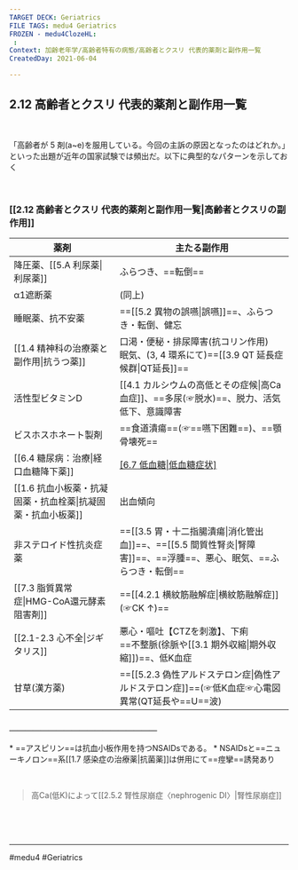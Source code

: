 ```yaml
---
TARGET DECK: Geriatrics
FILE TAGS: medu4 Geriatrics
FROZEN - medu4ClozeHL:
 : 
Context: 加齢老年学/高齢者特有の病態/高齢者とクスリ 代表的薬剤と副作用一覧
CreatedDay: 2021-06-04

---
```


## 2.12 高齢者とクスリ 代表的薬剤と副作用一覧

<br>

「高齢者が 5 剤(a~e)を服用している。今回の主訴の原因となったのはどれか。」といった出題が近年の国家試験では頻出だ。以下に典型的なパターンを示しておく

<br>



### [[2.12 高齢者とクスリ 代表的薬剤と副作用一覧|高齢者とクスリの副作用]]
|薬剤|主たる副作用|
|---|---|
|降圧薬、[[5.A 利尿薬\|利尿薬]]|ふらつき、==転倒==|
|α1遮断薬|(同上)|
|睡眠薬、抗不安薬|==[[5.2 異物の誤嚥\|誤嚥]]==、ふらつき・転倒、健忘|
|[[1.4 精神科の治療薬と副作用\|抗うつ薬]]|口渇・便秘・排尿障害(抗コリン作用)<br>眠気、(3, 4 環系にて)==[[3.9 QT 延長症候群\|QT延長]]==|
|活性型ビタミンD|[[4.1 カルシウムの高低とその症候\|高Ca血症]]、==多尿(☞脱水)==、脱力、活気低下、意識障害|
|ビスホスホネート製剤|==食道潰瘍==(☞==嚥下困難==)、==顎骨壊死==|
|[[6.4 糖尿病：治療\|経口血糖降下薬]]|[[6.7 低血糖\|低血糖症状]](脱力や==冷汗==など)|
|[[1.6 抗血小板薬・抗凝固薬・抗血栓薬\|抗凝固薬・抗血小板薬]]|出血傾向|
|非ステロイド性抗炎症薬|==[[3.5 胃・十二指腸潰瘍\|消化管出血]]==、==[[5.5 間質性腎炎\|腎障害]]==、==浮腫==、悪心、眠気、==ふらつき・転倒==|
|[[7.3 脂質異常症\|HMG-CoA還元酵素阻害剤]]|==[[4.2.1 横紋筋融解症\|横紋筋融解症]](☞CK ↑)==|
|[[2.1-2.3 心不全\|ジギタリス]]|悪心・嘔吐【CTZを刺激】、下痢<br>==不整脈(徐脈や[[3.1 期外収縮\|期外収縮]])==、低K血症|
|甘草(漢方薬)|==[[5.2.3 偽性アルドステロン症\|偽性アルドステロン症]]==(☞低K血症☞心電図異常(QT延長や==U==波)|
#### ＿＿＿＿＿＿＿＿＿＿＿＿＿＿＿＿＿＿＿
\* ==アスピリン==は抗血小板作用を持つNSAIDsである。
\* NSAIDsと==ニューキノロン==系[[1.7 感染症の治療薬|抗菌薬]]は併用にて==痙攣==誘発あり
<!--ID: 1657835964363-->






<br>


>高Ca(低K)によって[[2.5.2 腎性尿崩症〈nephrogenic DI〉\|腎性尿崩症]]








<br><br><br>

---
#medu4 #Geriatrics 

